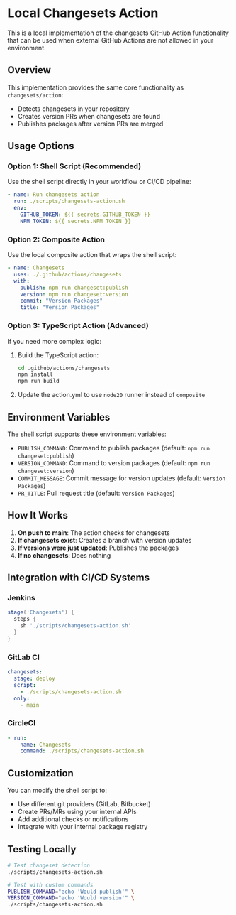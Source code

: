 # Local Changesets Action

This is a local implementation of the changesets GitHub Action functionality that can be used when external GitHub Actions are not allowed in your environment.

## Overview

This implementation provides the same core functionality as `changesets/action`:
- Detects changesets in your repository
- Creates version PRs when changesets are found
- Publishes packages after version PRs are merged

## Usage Options

### Option 1: Shell Script (Recommended)

Use the shell script directly in your workflow or CI/CD pipeline:

```yaml
- name: Run changesets action
  run: ./scripts/changesets-action.sh
  env:
    GITHUB_TOKEN: ${{ secrets.GITHUB_TOKEN }}
    NPM_TOKEN: ${{ secrets.NPM_TOKEN }}
```

### Option 2: Composite Action

Use the local composite action that wraps the shell script:

```yaml
- name: Changesets
  uses: ./.github/actions/changesets
  with:
    publish: npm run changeset:publish
    version: npm run changeset:version
    commit: "Version Packages"
    title: "Version Packages"
```

### Option 3: TypeScript Action (Advanced)

If you need more complex logic:

1. Build the TypeScript action:
   ```bash
   cd .github/actions/changesets
   npm install
   npm run build
   ```

2. Update the action.yml to use `node20` runner instead of `composite`

## Environment Variables

The shell script supports these environment variables:
- `PUBLISH_COMMAND`: Command to publish packages (default: `npm run changeset:publish`)
- `VERSION_COMMAND`: Command to version packages (default: `npm run changeset:version`)
- `COMMIT_MESSAGE`: Commit message for version updates (default: `Version Packages`)
- `PR_TITLE`: Pull request title (default: `Version Packages`)

## How It Works

1. **On push to main**: The action checks for changesets
2. **If changesets exist**: Creates a branch with version updates
3. **If versions were just updated**: Publishes the packages
4. **If no changesets**: Does nothing

## Integration with CI/CD Systems

### Jenkins

```groovy
stage('Changesets') {
  steps {
    sh './scripts/changesets-action.sh'
  }
}
```

### GitLab CI

```yaml
changesets:
  stage: deploy
  script:
    - ./scripts/changesets-action.sh
  only:
    - main
```

### CircleCI

```yaml
- run:
    name: Changesets
    command: ./scripts/changesets-action.sh
```

## Customization

You can modify the shell script to:
- Use different git providers (GitLab, Bitbucket)
- Create PRs/MRs using your internal APIs
- Add additional checks or notifications
- Integrate with your internal package registry

## Testing Locally

```bash
# Test changeset detection
./scripts/changesets-action.sh

# Test with custom commands
PUBLISH_COMMAND="echo 'Would publish'" \
VERSION_COMMAND="echo 'Would version'" \
./scripts/changesets-action.sh
```